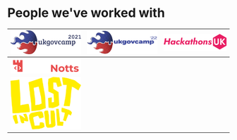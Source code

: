 # People we've worked with

| ![](../../.gitbook/assets/ukgc.png)       | ![](../../.gitbook/assets/ukgc22.png) | ![](../../.gitbook/assets/hackathonsuk.png) |
| ----------------------------------------- | ------------------------------------- | ------------------------------------------- |
| ![](../../.gitbook/assets/hacknotts.png)  |                                       |                                             |
| ![](../../.gitbook/assets/lostincult.png) |                                       |                                             |
